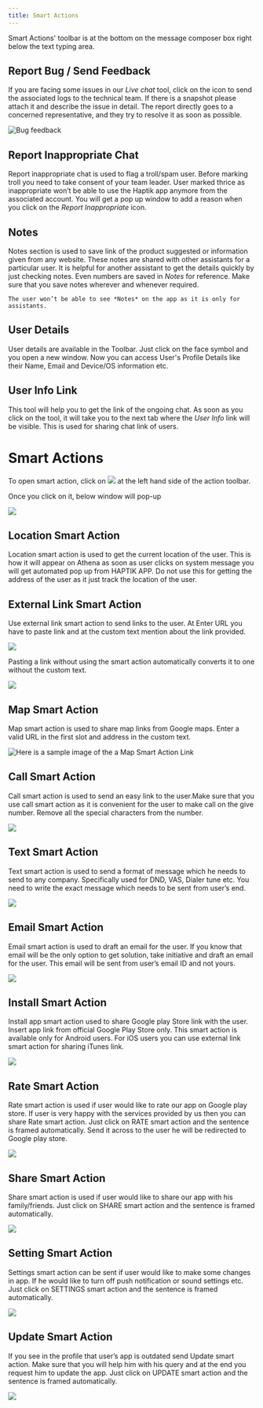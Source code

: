 ```yaml
---
title: Smart Actions
---
```


Smart Actions' toolbar is at the bottom on the message composer box right below the text typing area.

## Report Bug / Send Feedback

If you are facing some issues in our *Live chat* tool, click on the icon to send the associated logs to the technical team. If there is a snapshot please attach it and describe the issue in detail. The report directly goes to a concerned representative, and they try to resolve it as soon as possible.

![Bug feedback](assets/bug_feedback.png)

## Report Inappropriate Chat

Report inappropriate chat is used to flag a troll/spam user. Before marking troll you need to take consent of your team leader. User marked thrice as inappropriate won’t be able to use the Haptik app anymore from the associated account. You will get a pop up window to add a reason when you click on the *Report Inappropriate* icon.

## Notes

Notes section is used to save link of the product suggested or information given from any website. These notes are shared with other assistants for a particular user. It is helpful for another assistant to get the details quickly by just checking notes. Even numbers are saved in *Notes* for reference. Make sure that you save notes wherever and whenever required.

    The user won’t be able to see *Notes* on the app as it is only for assistants.

## User Details

User details are available in the Toolbar. Just click on the face symbol and you open a new window. Now you can access User's Profile Details like their Name, Email and Device/OS information etc.

## User Info Link

This tool will help you to get the link of the ongoing chat. As soon as you click on the tool, it will take you to the next tab where the *User Info* link will be visible. This is used for sharing chat link of users.

# Smart Actions

To open smart action, click on ![](assets/smart_action_button.png) at the left hand side of the action toolbar.

Once you click on it, below window will pop-up

![](assets/smart_action_open.png)

## Location Smart Action

Location smart action is used to get the current location of the user. This is how it will appear on Athena as soon as user clicks on system message you will get automated pop up from HAPTIK APP. Do not use this for getting the address of the user as it just track the location of the user.

## External Link Smart Action

Use external link smart action to send links to the user. At Enter URL you have to paste link and at the custom text mention about the link provided.

![](assets/external_link_action.png)

Pasting a link without using the smart action automatically converts it to one without the custom text.

![](assets/link_action.png)

## Map Smart Action

Map smart action is used to share map links from Google maps. Enter a valid URL in the first slot and address in the custom text.

![Here is a sample image of the a  Map Smart Action Link](assets/map_action.png)

## Call Smart Action

Call smart action is used to send an easy link to the user.Make sure that you use call smart action as it is convenient for the user to make call on the give number. Remove all the special characters from the number.

![](assets/call_action.png)

## Text Smart Action

Text smart action is used to send a format of message which he needs to send to any company.
Specifically used for DND, VAS, Dialer tune etc. You need to write the exact message which needs to be sent from user’s end.

![](assets/message_action.png)

## Email Smart Action

Email smart action is used to draft an email for the user. If you know that email will be the only option to get solution, take initiative and draft an email for the user. This email will be sent from user’s email ID and not yours.

![](assets/email_action.png)

## Install Smart Action

Install app smart action used to share Google play Store link with the user. Insert app link from official Google Play Store only. This smart action is available only for Android users. For iOS users you can use external link smart action for sharing iTunes link.

![](assets/install_action.png)

## Rate Smart Action

Rate smart action is used if user would like to rate our app on Google play store. If user is very happy with the services provided by us then you can share Rate smart action. Just click on RATE smart action and the sentence is framed automatically. Send it across to the user he will be redirected to Google play store.

![](assets/rate_action.png)

## Share Smart Action

Share smart action is used if user would like to share our app with his family/friends. Just click on SHARE smart action and the sentence is framed automatically.

![](assets/share_action.png)

## Setting Smart Action

Settings smart action can be sent if user would like to make some changes in app. If he would like to turn off push notification or sound settings etc. Just click on SETTINGS smart action and the sentence is framed automatically.

![](assets/setting_action.png)

## Update Smart Action

If you see in the profile that user’s app is outdated send Update smart action. Make sure that you will help him with his query and at the end you request him to update the app. Just click on UPDATE smart action and the sentence is framed automatically.

![](assets/update_action.png)
